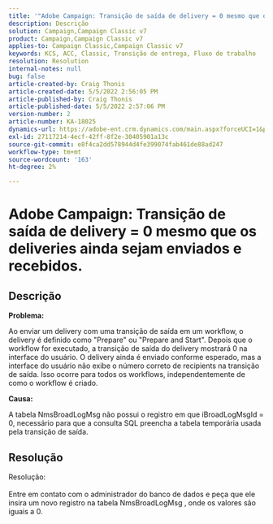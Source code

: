 ```yaml
---
title: '"Adobe Campaign: Transição de saída de delivery = 0 mesmo que os deliveries ainda sejam enviados e recebidos.'''
description: Descrição
solution: Campaign,Campaign Classic v7
product: Campaign,Campaign Classic v7
applies-to: Campaign Classic,Campaign Classic v7
keywords: KCS, ACC, Classic, Transição de entrega, Fluxo de trabalho
resolution: Resolution
internal-notes: null
bug: false
article-created-by: Craig Thonis
article-created-date: 5/5/2022 2:56:05 PM
article-published-by: Craig Thonis
article-published-date: 5/5/2022 2:57:06 PM
version-number: 2
article-number: KA-18025
dynamics-url: https://adobe-ent.crm.dynamics.com/main.aspx?forceUCI=1&pagetype=entityrecord&etn=knowledgearticle&id=9f658e78-83cc-ec11-a7b5-6045bd00d995
exl-id: 27117214-4ecf-42ff-8f2e-30405901a13c
source-git-commit: e8f4ca2dd578944d4fe399074fab461de88ad247
workflow-type: tm+mt
source-wordcount: '163'
ht-degree: 2%

---
```


# Adobe Campaign: Transição de saída de delivery = 0 mesmo que os deliveries ainda sejam enviados e recebidos.

## Descrição


<b>Problema:</b>

Ao enviar um delivery com uma transição de saída em um workflow, o delivery é definido como &quot;Prepare&quot; ou &quot;Prepare and Start&quot;. Depois que o workflow for executado, a transição de saída do delivery mostrará 0 na interface do usuário. O delivery ainda é enviado conforme esperado, mas a interface do usuário não exibe o número correto de recipients na transição de saída. Isso ocorre para todos os workflows, independentemente de como o workflow é criado.



<b>Causa:</b>

A tabela NmsBroadLogMsg não possui o registro em que iBroadLogMsgId = 0, necessário para que a consulta SQL preencha a tabela temporária usada pela transição de saída.


## Resolução

Resolução:<br><br>
Entre em contato com o administrador do banco de dados e peça que ele insira um novo registro na tabela NmsBroadLogMsg , onde os valores são iguais a 0.
